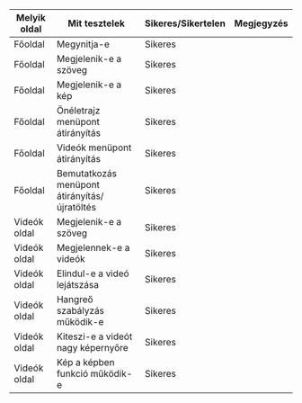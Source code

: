 | Melyik oldal | Mit tesztelek | Sikeres/Sikertelen | Megjegyzés |
|--------------|---------------|--------------------|------------|
|Főoldal|Megynitja-e|Sikeres|
|Főoldal|Megjelenik-e a szöveg| Sikeres|
|Főoldal|Megjelenik-e a kép|Sikeres|
|Főoldal|Önéletrajz menüpont átirányítás|Sikeres|
|Főoldal|Videók menüpont átirányítás| Sikeres
|Főoldal|Bemutatkozás menüpont átirányítás/újratöltés| Sikeres
|Videók oldal| Megjelenik-e a szöveg | Sikeres
|Videók oldal| Megjelennek-e a videók | Sikeres
|Videók oldal| Elindul-e a videó lejátszása | Sikeres
|Videók oldal| Hangreő szabályzás működik-e | Sikeres
|Videók oldal| Kiteszi-e a videót nagy képernyőre| Sikeres
|Videók oldal| Kép a képben funkció működik-e| Sikeres